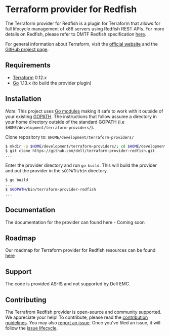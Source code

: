 # Terraform provider for Redfish
The Terraform provider for Redfish is a plugin for Terraform that allows for full lifecycle management of x86 servers using Redfish REST APIs. For more details on Redfish, please refer to DMTF Redfish specification [here][redfish-website].

For general information about Terraform, visit the [official website][tf-website] and the [GitHub project page][tf-github].

[redfish-website]: https://www.dmtf.org/standards/redfish
[tf-website]: https://terraform.io
[tf-github]: https://github.com/hashicorp/terraform

## Requirements
-	[Terraform](https://www.terraform.io/downloads.html) 0.12.x
-	[Go](https://golang.org/doc/install) 1.13.x (to build the provider plugin)

## Installation

*Note*: This project uses [Go modules](https://blog.golang.org/using-go-modules) making it safe to work with it outside of your existing [GOPATH](http://golang.org/doc/code.html#GOPATH).  The instructions that follow assume a directory in your home directory outside of the standard GOPATH (i.e `$HOME/development/terraform-providers/`).

Clone repository to: `$HOME/development/terraform-providers/`
```sh
$ mkdir -p $HOME/development/terraform-providers/; cd $HOME/development/terraform-providers/
$ git clone https://github.com/dell/terraform-provider-redfish.git
...
```

Enter the provider directory and run `go build`. This will build the provider and put the provider in the `$GOPATH/bin` directory.
```sh
$ go build
...
$ $GOPATH/bin/terraform-provider-redfish
...
```

## Documentation
The documentation for the provider can found here - Coming soon

## Roadmap
Our roadmap for Terraform provider for Redfish resources can be found [here](ROADMAP.md)

## Support
The code is provided AS-IS and not supported by Dell EMC.

## Contributing
The Terrafrom Redfish provider is open-source and community supported. We appreciate your help!
To contribute, please read the [contribution guidelines](docs/CONTRIBUTING.md). You may also [report an issue](https://github.com/dell/terraform-provider-redfish/issues/new/choose). Once you've filed an issue, it will follow the [issue lifecycle](docs/ISSUES.md).
